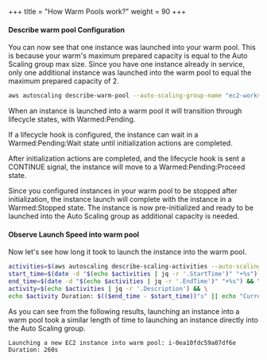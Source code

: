 +++
title = "How Warm Pools work?"
weight = 90
+++

#### Describe warm pool Configuration
You can now see that one instance was launched into your warm pool. This is because your warm's maximum prepared capacity is equal to the Auto Scaling group max size. Since you have one instance already in service, only one additional instance was launched into the warm pool to equal the maximum prepared capacity of 2.

```bash
aws autoscaling describe-warm-pool --auto-scaling-group-name "ec2-workshop-asg"
```

When an instance is launched into a warm pool it will transition through lifecycle states, with Warmed:Pending.

If a lifecycle hook is configured, the instance can wait in a Warmed:Pending:Wait state until initialization actions are completed.

After initialization actions are completed, and the lifecycle hook is sent a CONTINUE signal, the instance will move to a Warmed:Pending:Proceed state.

Since you configured instances in your warm pool to be stopped after initialization, the instance launch will complete with the instance in a Warmed:Stopped state. The instance is now pre-initialized and ready to be launched into the Auto Scaling group as additional capacity is needed.


#### Observe Launch Speed into warm pool

Now let's see how long it took to launch the instance into the warm pool.

```bash
activities=$(aws autoscaling describe-scaling-activities --auto-scaling-group-name "ec2-workshop-asg" | jq -r '.Activities[0]') && \
start_time=$(date -d "$(echo $activities | jq -r '.StartTime')" "+%s") && \
end_time=$(date -d "$(echo $activities | jq -r '.EndTime')" "+%s") && \
activity=$(echo $activities | jq -r '.Description') && \
echo $activity Duration: $(($end_time - $start_time))"s" || echo "Current activity is still in progress.."
```

As you can see from the following results, launching an instance into a warm pool took a similar length of time to launching an instance directly into the Auto Scaling group.

```
Launching a new EC2 instance into warm pool: i-0ea10fdc59a07df6e Duration: 260s
```